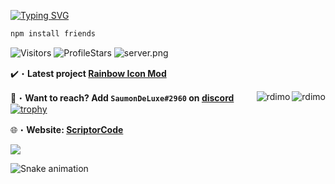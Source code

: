 <!-- <a href="http://scriptorcode.7m.pl" target="_blank"> <img src="https://media.discordapp.net/attachments/919237621429985360/956935192067575848/unknown.png" alt="Rdimo's Github"/></a> -->

[![Typing SVG](https://readme-typing-svg.herokuapp.com?color=4322F7&background=3000FF08&center=true&vCenter=true&lines=Scriptors'+Github;Sub+to+ScriptorJS+on+youtube)](https://Scriptorcode.7m.pl)

```js
npm install friends
```

<img src="https://komarev.com/ghpvc/?username=shadowforce78&label=Profile%20Views&color=008042&style=flat&label=Visitors" alt="Visitors"></a>
<img src="https://img.shields.io/badge/dynamic/json?&label=Total%20Stars&color=008042&style=flat&style=for-the-badge&query=%24.stars&url=https://api.github-star-counter.workers.dev/user/shadowforce78" alt="ProfileStars"></a>
<img src="https://discord.com/api/guilds/1014108456141197322/widget.png?style=shield" alt="server.png">


✔️・**Latest project [Rainbow Icon Mod](https://github.com/shadowforce78/Rainbow-Icon)**

📩・**Want to reach? Add `SaumonDeLuxe#2960` on [discord](https://discord.gg/qQkJByh5Ef)**
</a>
<img align="right" src="https://github-readme-stats-eight-theta.vercel.app/api?username=shadowforce78&show_icons=true&theme=react&include_all_commits=true&locale=fr" alt="rdimo" />
<img align="right" src="https://github-readme-stats-eight-theta.vercel.app/api/top-langs/?username=shadowforce78&layout=compact&langs_count=8&theme=react&locale=fr" alt="rdimo" />
[![trophy](https://github-profile-trophy.vercel.app/?username=shadowforce78&theme=onedark)](https://github.com/ryo-ma/github-profile-trophy)

🌐・**Website: [ScriptorCode](https://scriptorcode.vercel.app/)**</p>

<a href="http://scriptorcode.7m.pl" target="_blank"> <img src="https://discord.c99.nl/widget/theme-1/918916801994309752.png"/></a>



![Snake animation](https://github.com/shadowforce78/shadowforce78/blob/output/github-contribution-grid-snake.svg)
